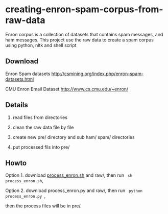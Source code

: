 creating-enron-spam-corpus-from-raw-data
========================================

Enron corpus is a collection of datasets that contains spam messages, and ham messages. This project use the raw data to create a spam corpus using python, nltk and shell script

Download
--------

Enron Spam datasets http://csmining.org/index.php/enron-spam-datasets.html

CMU Enron Email Dataset  http://www.cs.cmu.edu/~enron/

Details
--------
1. read files from directories

2. clean the raw data file by file 

3. create new pre/ directory and sub ham/ spam/ directories

4. put processed fils into pre/

Howto
------
Option 1. download [process_enron.sh](https://github.com/shenzhun/creating-enron-spam-corpus-from-raw-data/blob/master/process_enron.sh) and raw/, then run <code> sh process_enron.sh</code>, 

Option 2. download process_enron.py and raw/, then run <code> python process_enron.py </code>, 

then the process files will be in pre/.



